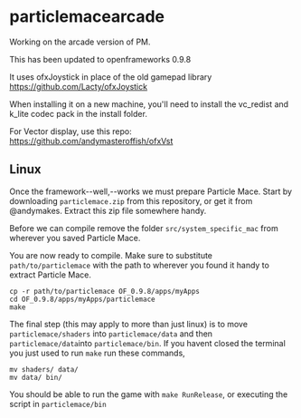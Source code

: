 # particlemacearcade
Working on the arcade version of PM.

This has been updated to openframeworks 0.9.8

It uses ofxJoystick in place of the old gamepad library
https://github.com/Lacty/ofxJoystick

When installing it on a new machine, you'll need to install the vc_redist and k_lite codec pack in the install folder.

For Vector display, use this repo: https://github.com/andymasteroffish/ofxVst



## Linux

Once the framework--well,--works we must prepare Particle Mace. Start by downloading `particlemace.zip` from this repository, or get it from @andymakes. Extract this zip file somewhere handy. 

Before we can compile remove the folder `src/system_specific_mac` from wherever you saved Particle Mace. 

You are now ready to compile. Make sure to substitute `path/to/particlemace` with the path to wherever you found it handy to extract Particle Mace. 
```
cp -r path/to/particlemace OF_0.9.8/apps/myApps
cd OF_0.9.8/apps/myApps/particlemace
make
```

The final step (this may apply to more than just linux) is to move `particlemace/shaders` into `particlemace/data` and then `particlemace/data`into `particlemace/bin`. If you havent closed the terminal you just used to run `make` run these commands,
```
mv shaders/ data/
mv data/ bin/
```

You should be able to run the game with `make RunRelease`, or executing the script in `particlemace/bin`